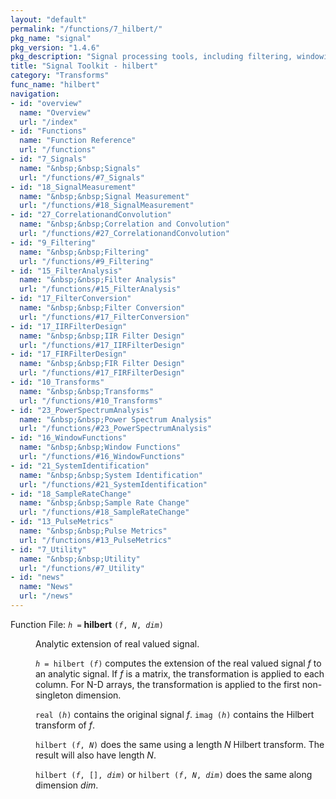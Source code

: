 ```yaml
---
layout: "default"
permalink: "/functions/7_hilbert/"
pkg_name: "signal"
pkg_version: "1.4.6"
pkg_description: "Signal processing tools, including filtering, windowing and display functions."
title: "Signal Toolkit - hilbert"
category: "Transforms"
func_name: "hilbert"
navigation:
- id: "overview"
  name: "Overview"
  url: "/index"
- id: "Functions"
  name: "Function Reference"
  url: "/functions"
- id: "7_Signals"
  name: "&nbsp;&nbsp;Signals"
  url: "/functions/#7_Signals"
- id: "18_SignalMeasurement"
  name: "&nbsp;&nbsp;Signal Measurement"
  url: "/functions/#18_SignalMeasurement"
- id: "27_CorrelationandConvolution"
  name: "&nbsp;&nbsp;Correlation and Convolution"
  url: "/functions/#27_CorrelationandConvolution"
- id: "9_Filtering"
  name: "&nbsp;&nbsp;Filtering"
  url: "/functions/#9_Filtering"
- id: "15_FilterAnalysis"
  name: "&nbsp;&nbsp;Filter Analysis"
  url: "/functions/#15_FilterAnalysis"
- id: "17_FilterConversion"
  name: "&nbsp;&nbsp;Filter Conversion"
  url: "/functions/#17_FilterConversion"
- id: "17_IIRFilterDesign"
  name: "&nbsp;&nbsp;IIR Filter Design"
  url: "/functions/#17_IIRFilterDesign"
- id: "17_FIRFilterDesign"
  name: "&nbsp;&nbsp;FIR Filter Design"
  url: "/functions/#17_FIRFilterDesign"
- id: "10_Transforms"
  name: "&nbsp;&nbsp;Transforms"
  url: "/functions/#10_Transforms"
- id: "23_PowerSpectrumAnalysis"
  name: "&nbsp;&nbsp;Power Spectrum Analysis"
  url: "/functions/#23_PowerSpectrumAnalysis"
- id: "16_WindowFunctions"
  name: "&nbsp;&nbsp;Window Functions"
  url: "/functions/#16_WindowFunctions"
- id: "21_SystemIdentification"
  name: "&nbsp;&nbsp;System Identification"
  url: "/functions/#21_SystemIdentification"
- id: "18_SampleRateChange"
  name: "&nbsp;&nbsp;Sample Rate Change"
  url: "/functions/#18_SampleRateChange"
- id: "13_PulseMetrics"
  name: "&nbsp;&nbsp;Pulse Metrics"
  url: "/functions/#13_PulseMetrics"
- id: "7_Utility"
  name: "&nbsp;&nbsp;Utility"
  url: "/functions/#7_Utility"
- id: "news"
  name: "News"
  url: "/news"
---
```

<dl class="first-deftypefn">
<dt class="deftypefn" id="index-hilbert"><span class="category-def">Function File: </span><span><code class="def-type"><var class="var">h</var> =</code> <strong class="def-name">hilbert</strong> <code class="def-code-arguments">(<var class="var">f</var>, <var class="var">N</var>, <var class="var">dim</var>)</code><a class="copiable-link" href="#index-hilbert"></a></span></dt>
<dd><p>Analytic extension of real valued signal.
</p>
<p><code class="code"><var class="var">h</var> = hilbert (<var class="var">f</var>)</code> computes the extension of the real
 valued signal <var class="var">f</var> to an analytic signal. If <var class="var">f</var> is a matrix,
 the transformation is applied to each column. For N-D arrays,
 the transformation is applied to the first non-singleton dimension.
</p>
<p><code class="code">real (<var class="var">h</var>)</code> contains the original signal <var class="var">f</var>.
 <code class="code">imag (<var class="var">h</var>)</code> contains the Hilbert transform of <var class="var">f</var>.
</p>
<p><code class="code">hilbert (<var class="var">f</var>, <var class="var">N</var>)</code> does the same using a length <var class="var">N</var>
 Hilbert transform. The result will also have length <var class="var">N</var>.
</p>
<p><code class="code">hilbert (<var class="var">f</var>, [], <var class="var">dim</var>)</code> or
 <code class="code">hilbert (<var class="var">f</var>, <var class="var">N</var>, <var class="var">dim</var>)</code> does the same along
 dimension <var class="var">dim</var>.
 </p></dd></dl>